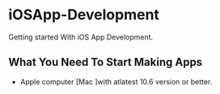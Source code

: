 # iOSApp-Development
Getting started With iOS App Development.

## What You Need To Start Making Apps
- Apple computer [Mac ]with atlatest 10.6 version or better.
